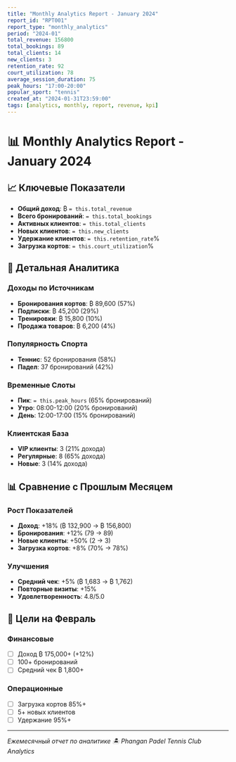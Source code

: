 ```yaml
---
title: "Monthly Analytics Report - January 2024"
report_id: "RPT001"
report_type: "monthly_analytics"
period: "2024-01"
total_revenue: 156800
total_bookings: 89
total_clients: 14
new_clients: 3
retention_rate: 92
court_utilization: 78
average_session_duration: 75
peak_hours: "17:00-20:00"
popular_sport: "tennis"
created_at: "2024-01-31T23:59:00"
tags: [analytics, monthly, report, revenue, kpi]
---
```


# 📊 Monthly Analytics Report - January 2024

## 📈 **Ключевые Показатели**

- **Общий доход**: ₿ `= this.total_revenue`
- **Всего бронирований**: `= this.total_bookings`
- **Активных клиентов**: `= this.total_clients`
- **Новых клиентов**: `= this.new_clients`
- **Удержание клиентов**: `= this.retention_rate`%
- **Загрузка кортов**: `= this.court_utilization`%

## 🎯 **Детальная Аналитика**

### Доходы по Источникам
- **Бронирования кортов**: ₿ 89,600 (57%)
- **Подписки**: ₿ 45,200 (29%)
- **Тренировки**: ₿ 15,800 (10%)
- **Продажа товаров**: ₿ 6,200 (4%)

### Популярность Спорта
- **Теннис**: 52 бронирования (58%)
- **Падел**: 37 бронирований (42%)

### Временные Слоты
- **Пик**: `= this.peak_hours` (65% бронирований)
- **Утро**: 08:00-12:00 (20% бронирований)
- **День**: 12:00-17:00 (15% бронирований)

### Клиентская База
- **VIP клиенты**: 3 (21% дохода)
- **Регулярные**: 8 (65% дохода)
- **Новые**: 3 (14% дохода)

## 📊 **Сравнение с Прошлым Месяцем**

### Рост Показателей
- **Доход**: +18% (₿ 132,900 → ₿ 156,800)
- **Бронирования**: +12% (79 → 89)
- **Новые клиенты**: +50% (2 → 3)
- **Загрузка кортов**: +8% (70% → 78%)

### Улучшения
- **Средний чек**: +5% (₿ 1,683 → ₿ 1,762)
- **Повторные визиты**: +15%
- **Удовлетворенность**: 4.8/5.0

## 🎯 **Цели на Февраль**

### Финансовые
- [ ] Доход ₿ 175,000+ (+12%)
- [ ] 100+ бронирований
- [ ] Средний чек ₿ 1,800+

### Операционные
- [ ] Загрузка кортов 85%+
- [ ] 5+ новых клиентов
- [ ] Удержание 95%+

---

*Ежемесячный отчет по аналитике*
*🏝️ Phangan Padel Tennis Club Analytics*
